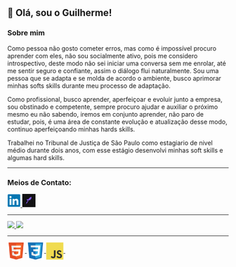 
<h2> 👋 Olá, sou o Guilherme! </h2>

<section>
  <h3> Sobre mim </h3>
  <p style="text-align=justify">
    Como pessoa não gosto cometer erros, mas como é impossível procuro aprender com eles, não sou socialmente ativo, pois me considero introspectivo, deste modo  não sei
    iniciar uma conversa sem me enrolar, até me sentir seguro e confiante, assim o diálogo flui naturalmente. Sou uma pessoa que se adapta e se molda de acordo o ambiente,
    busco aprimorar minhas softs skills durante meu processo de adaptação.
  </p>
  <p style="text-align=justify">
    Como profissional, busco aprender, aperfeiçoar e evoluir junto a empresa, sou obstinado e competente, sempre procuro ajudar e auxiliar o próximo mesmo eu não sabendo,
    iremos em conjunto aprender, não paro de estudar, pois, é uma área de constante evolução e atualização desse modo, continuo aperfeiçoando minhas hards skills.
  </p>
  <p style="text-align=justify">
    Trabalhei no Tribunal de Justiça de São Paulo como estagiario de nivel médio durante dois anos, com esse estágio desenvolvi minhas soft skills e algumas hard skills.
  </p>
</section>

------------------------------------------------------

<section>
  <h3> Meios de Contato: </h3>
  
  <a href="https://www.linkedin.com/in/guilhermeafsales/">
    <img src="https://raw.githubusercontent.com/devicons/devicon/master/icons/linkedin/linkedin-original.svg" hitgth="30px" width="30px" alt="LinkedIn"/>
  </a>
  <a href="https://app.rocketseat.com.br/me/guilherme-augusto-07341">
    <img src="/assets/rocketseat_icon.jpg" hitgth="30px" width="30px" alt="Rocketseat"/>
  </a>
<!--   <a href=""><img src="" /></a> -->
</section>

------------------------------------------------------

<section>
  <a href="https://github.com/frotas">
     <img height="auto" width="50%" src="https://github-readme-stats.vercel.app/api?username=frotas&show_icons=true&theme=dracula&include_all_commits=true&count_private=true"/>
     <img height="auto" width="50%" src="https://github-readme-stats.vercel.app/api/top-langs/?username=frotas&layout=compact&langs_count=7&theme=dracula"/>
  </a>
</section>
  
------------------------------------------------------
  
<section>
  <a href="https://github.com/frotas">
     <img align="center" heigth="30px" width="40px" src="https://raw.githubusercontent.com/devicons/devicon/master/icons/html5/html5-original.svg" />
     <img align="center" heigth="30px" width="40px" src="https://raw.githubusercontent.com/devicons/devicon/master/icons/css3/css3-original.svg" />
     <img align="center" heigth="30px" width="40px" src="https://raw.githubusercontent.com/devicons/devicon/master/icons/javascript/javascript-original.svg" />
     <img align="center" heigth="30px" width="40px">
  </a>
</section>

